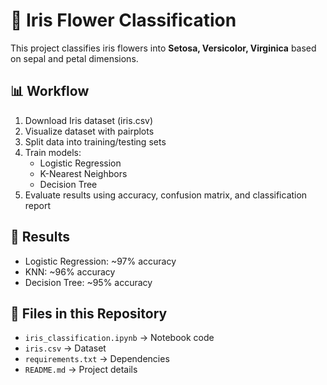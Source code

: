 # 🌸 Iris Flower Classification

This project classifies iris flowers into **Setosa, Versicolor, Virginica** based on sepal and petal dimensions.

## 📊 Workflow
1. Download Iris dataset (iris.csv)
2. Visualize dataset with pairplots
3. Split data into training/testing sets
4. Train models:
   - Logistic Regression
   - K-Nearest Neighbors
   - Decision Tree
5. Evaluate results using accuracy, confusion matrix, and classification report

## 🚀 Results
- Logistic Regression: ~97% accuracy
- KNN: ~96% accuracy
- Decision Tree: ~95% accuracy

## 📂 Files in this Repository
- `iris_classification.ipynb` → Notebook code
- `iris.csv` → Dataset
- `requirements.txt` → Dependencies
- `README.md` → Project details
